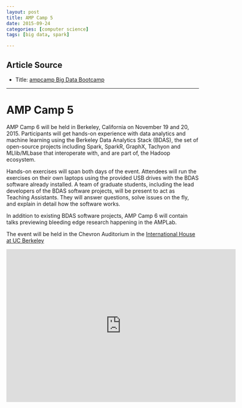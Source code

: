 ```yaml
---
layout: post
title: AMP Camp 5
date: 2015-09-24
categories: [computer science]
tags: [big data, spark]

---
```


## Article Source
* Title: [ampcamp Big Data Bootcamp](http://ampcamp.berkeley.edu/6/)

---

# AMP Camp 5

AMP Camp 6 will be held in Berkeley, California on November 19 and 20, 2015. Participants will get hands-on experience with data analytics and machine learning using the Berkeley Data Analytics Stack (BDAS), the set of open-source projects including Spark, SparkR, GraphX, Tachyon and MLlib/MLbase that interoperate with, and are part of, the Hadoop ecosystem.

Hands-on exercises will span both days of the event. Attendees will run the exercises on their own laptops using the provided USB drives with the BDAS software already installed. A team of graduate students, including the lead developers of the BDAS software projects, will be present to act as Teaching Assistants. They will answer questions, solve issues on the fly, and explain in detail how the software works.

In addition to existing BDAS software projects, AMP Camp 6 will contain talks previewing bleeding edge research happening in the AMPLab.

The event will be held in the Chevron Auditorium in the [International House at UC Berkeley](http://ampcamp.berkeley.edu/6/#local-information)


<iframe width="600" height="400" src="https://www.youtube.com/embed/y-LFsYg20PU?list=PLbDk7g7PotW149tgUaxX-5Fh10wP8NG6L" frameborder="0" allowfullscreen></iframe>